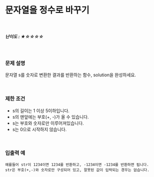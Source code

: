 # 문자열을 정수로 바꾸기

</br>

##### 난이도 :  ★☆☆☆☆

</br>

### 문제 설명

문자열 s를 숫자로 변환한 결과를 반환하는 함수, solution을 완성하세요.

</br>

### 제한 조건

- s의 길이는 1 이상 5이하입니다.
- s의 맨앞에는 부호(+, -)가 올 수 있습니다.
- s는 부호와 숫자로만 이루어져있습니다.
- s는 0으로 시작하지 않습니다.

</br>

###  입출력 예

```
예를들어 str이 1234이면 1234를 반환하고, -1234이면 -1234를 반환하면 됩니다.
str은 부호(+,-)와 숫자로만 구성되어 있고, 잘못된 값이 입력되는 경우는 없습니다.
```

</br>

